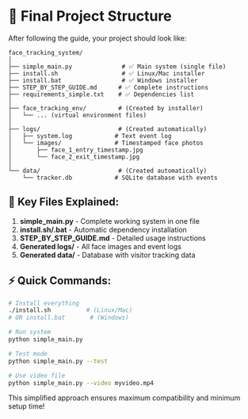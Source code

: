 
# 📁 Final Project Structure

After following the guide, your project should look like:

```
face_tracking_system/
│
├── simple_main.py              # ✅ Main system (single file)
├── install.sh                  # ✅ Linux/Mac installer
├── install.bat                 # ✅ Windows installer  
├── STEP_BY_STEP_GUIDE.md      # ✅ Complete instructions
├── requirements_simple.txt    # ✅ Dependencies list
│
├── face_tracking_env/         # (Created by installer)
│   └── ... (virtual environment files)
│
├── logs/                      # (Created automatically)
│   ├── system.log            # Text event log
│   └── images/               # Timestamped face photos
│       ├── face_1_entry_timestamp.jpg
│       └── face_2_exit_timestamp.jpg
│
└── data/                      # (Created automatically)
    └── tracker.db            # SQLite database with events
```

## 🎯 Key Files Explained:

1. **simple_main.py** - Complete working system in one file
2. **install.sh/.bat** - Automatic dependency installation  
3. **STEP_BY_STEP_GUIDE.md** - Detailed usage instructions
4. **Generated logs/** - All face images and event logs
5. **Generated data/** - Database with visitor tracking data

## ⚡ Quick Commands:

```bash
# Install everything
./install.sh          # (Linux/Mac)
# OR install.bat       # (Windows)

# Run system  
python simple_main.py

# Test mode
python simple_main.py --test

# Use video file
python simple_main.py --video myvideo.mp4
```

This simplified approach ensures maximum compatibility and minimum setup time!
